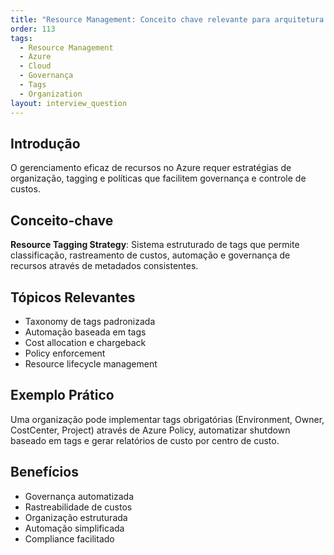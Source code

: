 ```yaml
---
title: "Resource Management: Conceito chave relevante para arquitetura no Azure"
order: 113
tags:
  - Resource Management
  - Azure
  - Cloud
  - Governança
  - Tags
  - Organization
layout: interview_question
---
```


## Introdução

O gerenciamento eficaz de recursos no Azure requer estratégias de organização, tagging e políticas que facilitem governança e controle de custos.

## Conceito-chave

**Resource Tagging Strategy**: Sistema estruturado de tags que permite classificação, rastreamento de custos, automação e governança de recursos através de metadados consistentes.

## Tópicos Relevantes

- Taxonomy de tags padronizada
- Automação baseada em tags
- Cost allocation e chargeback
- Policy enforcement
- Resource lifecycle management

## Exemplo Prático

Uma organização pode implementar tags obrigatórias (Environment, Owner, CostCenter, Project) através de Azure Policy, automatizar shutdown baseado em tags e gerar relatórios de custo por centro de custo.

## Benefícios

- Governança automatizada
- Rastreabilidade de custos
- Organização estruturada
- Automação simplificada
- Compliance facilitado
